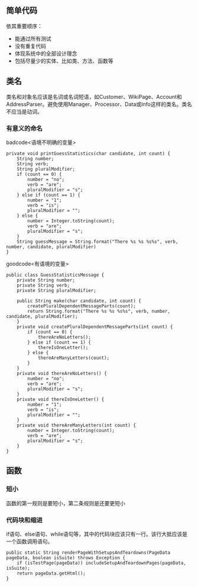 ## 简单代码
依其重要顺序：
- 能通过所有测试
- 没有重复代码
- 体现系统中的全部设计理念
- 包括尽量少的实体、比如类、方法、函数等

## 类名
类名和对象名应该是名词或名词短语，如Customer、WikiPage、Account和AddressParser。避免使用Manager、Processor、Data或Info这样的类名。类名不应当是动词。

### 有意义的命名
badcode<语境不明确的变量>
```
private void printGuessStatistics(char candidate, int count) {
    String number;
    String verb;
    String pluralModifier;
    if (count == 0) {
        number = "no";
        verb = "are";
        pluralModifier = "s";
    } else if (count == 1) {
        number = "1";
        verb = "is";
        pluralModifier = "";
    } else {
        number = Integer.toString(count);
        verb = "are";
        pluralModifier = "s";
    }
    String guessMessage = String.format("There %s %s %s%s", verb, number, candidate, pluralModifier)
}
```

goodcode<有语境的变量>
```
public class GuessStatisticsMessage {
    private String number;
    private String verb;
    private String pluralModifier;

    public String make(char candidate, int count) {
        createPluralDependentMessageParts(count);
        return String.format("There %s %s %s%s", verb, number, candidate, pluralModifier);
    }
    private void createPluralDependentMessageParts(int count) {
        if (count == 0) {
            thereAreNoLetters();
        } else if (count == 1) {
            thereIsOneLetter();
        } else {
            thereAreManyLetters(count);
        }
    }
    private void thereAreNoLetters() {
        number = "no";
        verb = "are";
        pluralModifier = "s";
    }
    private void thereIsOneLetter() {
        number = "1";
        verb = "is";
        pluralModifier = "";
    }
    private void thereAreManyLetters(int count) {
        number = Integer.toString(count);
        verb = "are";
        pluralModifier = "s";
    }
}
```

## 函数
### 短小
函数的第一规则是要短小，第二条规则是还要更短小

### 代码块和缩进
if语句、else语句、while语句等，其中的代码块应该只有一行。该行大抵应该是一个函数调用语句。
```
public static String renderPageWithSetupsAndTeardowns(PageData pageData, boolean isSuite) throws Exception {
    if (isTestPage(pageData)) includeSetupAndTeardownPages(pageData, isSuite);
    return pageData.getHtml();
}
```